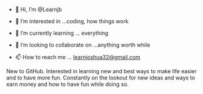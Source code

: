 - 👋 Hi, I’m @Learnjb
- 👀 I’m interested in ...coding, how things work
- 🌱 I’m currently learning ... everything 
- 💞️ I’m looking to collaborate on ...anything worth while

- 📫 How to reach me ... learnjoshua32@gmail.com

<!---
Learnjb/Learnjb is a ✨ special ✨ repository because its `README.md` (this file) appears on your GitHub profile.
You can click the Preview link to take a look at your changes.
--->
 New to GitHub. Interested in learning new and best ways to make life easier and to have more fun.  Constantly on the lookout for new ideas and ways to earn money and how to have fun while doing so.

